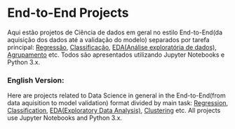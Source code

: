 # End-to-End Projects

Aqui estão projetos de Ciência de dados em geral no estilo End-to-End(da aquisição dos dados até a validação do modelo) separados por tarefa principal: [Regressão](), [Classificação](), [EDA(Análise exploratória de dados)](), [Agrupamento]() etc. Todos são apresentados utilizando Jupyter Notebooks e Python 3.x.


### English Version:

Here are projects related to Data Science in general in the End-to-End(from data aquisition to model validation) format divided by main task: [Regression](), [Classification](), [EDA(Exploratory Data Analysis)](), [Clustering]() etc. All projects use Jupyter Notebooks and Python 3.x.
